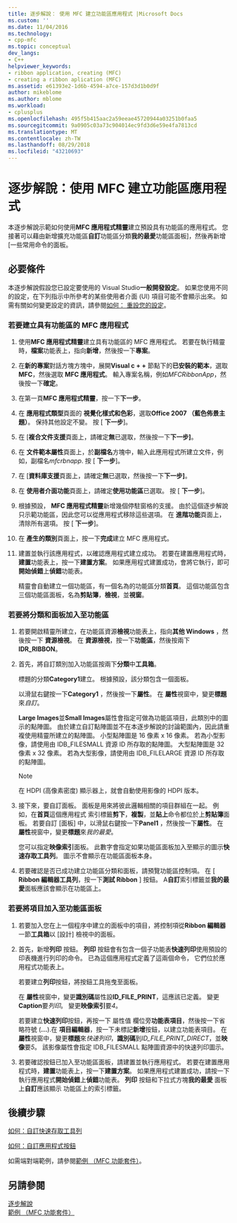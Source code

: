 ```yaml
---
title: 逐步解說： 使用 MFC 建立功能區應用程式 |Microsoft Docs
ms.custom: ''
ms.date: 11/04/2016
ms.technology:
- cpp-mfc
ms.topic: conceptual
dev_langs:
- C++
helpviewer_keywords:
- ribbon application, creating (MFC)
- creating a ribbon aplication (MFC)
ms.assetid: e61393e2-1d6b-4594-a7ce-157d3d1b0d9f
author: mikeblome
ms.author: mblome
ms.workload:
- cplusplus
ms.openlocfilehash: 495f5b415aac2a59eeae45720944a03251b0faa5
ms.sourcegitcommit: 9a0905c03a73c904014ec9fd3d6e59e4fa7813cd
ms.translationtype: MT
ms.contentlocale: zh-TW
ms.lasthandoff: 08/29/2018
ms.locfileid: "43210693"
---
```

# <a name="walkthrough-creating-a-ribbon-application-by-using-mfc"></a>逐步解說：使用 MFC 建立功能區應用程式
本逐步解說示範如何使用**MFC 應用程式精靈**建立預設具有功能區的應用程式。 您接著可以藉由新增擴充功能區**自訂**功能區分類**我的最愛**功能區面板]，然後再新增 [一些常用命令的面板。  
  
## <a name="prerequisites"></a>必要條件  
 本逐步解說假設您已設定要使用的 Visual Studio**一般開發設定**。 如果您使用不同的設定，在下列指示中所參考的某些使用者介面 (UI) 項目可能不會顯示出來。 如需有關如何變更設定的資訊，請參閱[如何： 重設您的設定](https://msdn.microsoft.com/c95c51be-e609-4769-abba-65e6beedec76)。  
  
### <a name="to-create-an-mfc-application-that-has-a-ribbon"></a>若要建立具有功能區的 MFC 應用程式  
  
1.  使用**MFC 應用程式精靈**建立具有功能區的 MFC 應用程式。 若要在執行精靈時，**檔案**功能表上，指向**新增**，然後按一下**專案**。  
  
2.  在**新的專案**對話方塊方塊中，展開**Visual c + +** 節點下的**已安裝的範本**，選取**MFC**，然後選取  **MFC 應用程式**。 輸入專案名稱，例如*MFCRibbonApp*，然後按一下**確定**。  
  
3.  在第一頁**MFC 應用程式精靈**，按一下**下一步**。  
  
4.  在 **應用程式類型**頁面的 **視覺化樣式和色彩**，選取**Office 2007 （藍色佈景主題）**。 保持其他設定不變。 按 [ **下一步**]。  
  
5.  在 [**複合文件支援**頁面上，請確定**無**已選取，然後按一下**下一步]**。  
  
6.  在 **文件範本屬性**頁面上，於**副檔名**方塊中，輸入此應用程式所建立文件，例如，副檔名*mfcrbnapp*. 按 [ **下一步**]。  
  
7.  在 [**資料庫支援**頁面上，請確定**無**已選取，然後按一下**下一步]**。  
  
8.  在 **使用者介面功能**頁面上，請確定**使用功能區**已選取。 按 [ **下一步**]。  
  
9. 根據預設， **MFC 應用程式精靈**新增幾個停駐窗格的支援。 由於這個逐步解說只示範功能區，因此您可以從應用程式移除這些選項。 在 **進階功能**頁面上，清除所有選項。 按 [ **下一步**]。  
  
10. 在 **產生的類別**頁面上，按一下**完成**建立 MFC 應用程式。  
  
11. 建置並執行該應用程式，以確認應用程式建立成功。 若要在建置應用程式時，**建置**功能表上，按一下**建置方案**。 如果應用程式建置成功，會將它執行，即可**開始偵錯**上**偵錯**功能表。  
  
     精靈會自動建立一個功能區，有一個名為的功能區分類**首頁**。 這個功能區包含三個功能區面板，名為**剪貼簿**，**檢視**，並**視窗**。  
  
### <a name="to-add-a-category-and-panel-to-the-ribbon"></a>若要將分類和面板加入至功能區  
  
1.  若要開啟精靈所建立，在功能區資源**檢視**功能表上，指向**其他 Windows** ，然後按一下 **資源檢視**。 在 **資源檢視**，按一下**功能區**，然後按兩下**IDR_RIBBON**。  
  
2.  首先，將自訂類別加入功能區按兩下**分類**中**工具箱**。  
  
     標題的分類**Category1**建立。 根據預設，該分類包含一個面板。  
  
     以滑鼠右鍵按一下**Category1** ，然後按一下**屬性**。 在 **屬性**視窗中，變更**標題**來*自訂*。  
  
     **Large Images**並**Small Images**屬性會指定可做為功能區項目，此類別中的圖示的點陣圖。 由於建立自訂點陣圖並不在本逐步解說的討論範圍內，因此請重複使用精靈所建立的點陣圖。 小型點陣圖是 16 像素 x 16 像素。 若為小型影像，請使用由 IDB_FILESMALL 資源 ID 所存取的點陣圖。 大型點陣圖是 32 像素 x 32 像素。 若為大型影像，請使用由 IDB_FILELARGE 資源 ID 所存取的點陣圖。  
  
    > [!NOTE]
    >  在 HDPI (高像素密度) 顯示器上，就會自動使用影像的 HDPI 版本。  
  
3.  接下來，要自訂面板。 面板是用來將彼此邏輯相關的項目群組在一起。 例如，在**首頁**這個應用程式 索引標籤**剪下**，**複製**，並**貼上**命令都位於上**剪貼簿**面板。 若要自訂 [面板] 中，以滑鼠右鍵按一下**Panel1** ，然後按一下**屬性**。 在 **屬性**視窗中，變更**標題**來*我的最愛*。  
  
     您可以指定**映像索引**面板。 此數字會指定如果功能區面板加入至顯示的圖示**快速存取工具列**。 圖示不會顯示在功能區面板本身。  
  
4.  若要確認是否已成功建立功能區分類和面板，請預覽功能區控制項。 在 [ **Ribbon 編輯器工具列**，按一下**測試 Ribbon** ] 按鈕。 A**自訂**索引標籤並**我的最愛**面板應該會顯示在功能區上。  
  
### <a name="to-add-elements-to-the-ribbon-panels"></a>若要將項目加入至功能區面板  
  
1.  若要加入您在上一個程序中建立的面板中的項目，將控制項從**Ribbon 編輯器**一節**工具箱**以 [設計] 檢視中的面板。  
  
2.  首先，新增**列印** 按鈕。 **列印** 按鈕會有包含一個子功能表**快速列印**使用預設的印表機進行列印的命令。 已為這個應用程式定義了這兩個命令， 它們位於應用程式功能表上。  
  
     若要建立**列印**按鈕，將按鈕工具拖曳至面板。  
  
     在 **屬性**視窗中，變更**識別碼**屬性設**ID_FILE_PRINT**，這應該已定義。 變更**Caption**要*列印*。 變更**映像索引**要*4*。  
  
     若要建立**快速列印**按鈕，再按一下 屬性值 欄位旁**功能表項目**，然後按一下省略符號 (**...**).在 **項目編輯器**，按一下未標記**新增**按鈕，以建立功能表項目。 在 **屬性**視窗中，變更**標題**來*快速列印*，**識別碼**到*ID_FILE_PRINT_DIRECT*，並**映像**要*5*。 該影像屬性會指定 IDB_FILESMALL 點陣圖資源中的快速列印圖示。  
  
3.  若要確認按鈕已加入至功能區面板，請建置並執行應用程式。 若要在建置應用程式時，**建置**功能表上，按一下**建置方案**。 如果應用程式建置成功，請按一下 執行應用程式**開始偵錯**上**偵錯**功能表。 **列印** 按鈕和下拉式方塊**我的最愛** 面板上**自訂**應該顯示 功能區上的索引標籤。  
  
## <a name="next-steps"></a>後續步驟  
 [如何：自訂快速存取工具列](../mfc/how-to-customize-the-quick-access-toolbar.md)  
  
 [如何：自訂應用程式按鈕](../mfc/how-to-customize-the-application-button.md)  
  
 如需端對端範例，請參閱[範例 （MFC 功能套件）](../visual-cpp-samples.md)。  
  
## <a name="see-also"></a>另請參閱  
 [逐步解說](../mfc/walkthroughs-mfc.md)   
 [範例 （MFC 功能套件）](../visual-cpp-samples.md)

